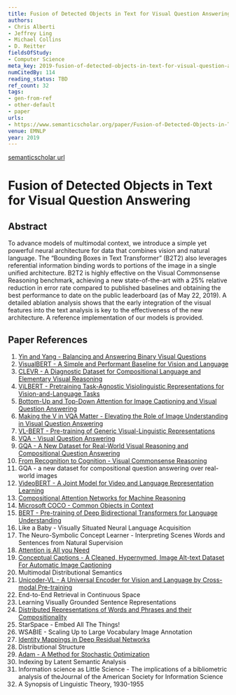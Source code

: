 ```yaml
---
title: Fusion of Detected Objects in Text for Visual Question Answering
authors:
- Chris Alberti
- Jeffrey Ling
- Michael Collins
- D. Reitter
fieldsOfStudy:
- Computer Science
meta_key: 2019-fusion-of-detected-objects-in-text-for-visual-question-answering
numCitedBy: 114
reading_status: TBD
ref_count: 32
tags:
- gen-from-ref
- other-default
- paper
urls:
- https://www.semanticscholar.org/paper/Fusion-of-Detected-Objects-in-Text-for-Visual-Alberti-Ling/b82153bf85d5d1edd3f170aace830e5328ca9ed0?sort=total-citations
venue: EMNLP
year: 2019
---
```


[semanticscholar url](https://www.semanticscholar.org/paper/Fusion-of-Detected-Objects-in-Text-for-Visual-Alberti-Ling/b82153bf85d5d1edd3f170aace830e5328ca9ed0?sort=total-citations)

# Fusion of Detected Objects in Text for Visual Question Answering

## Abstract

To advance models of multimodal context, we introduce a simple yet powerful neural architecture for data that combines vision and natural language. The “Bounding Boxes in Text Transformer” (B2T2) also leverages referential information binding words to portions of the image in a single unified architecture. B2T2 is highly effective on the Visual Commonsense Reasoning benchmark, achieving a new state-of-the-art with a 25% relative reduction in error rate compared to published baselines and obtaining the best performance to date on the public leaderboard (as of May 22, 2019). A detailed ablation analysis shows that the early integration of the visual features into the text analysis is key to the effectiveness of the new architecture. A reference implementation of our models is provided.

## Paper References

1. [Yin and Yang - Balancing and Answering Binary Visual Questions](2016-yin-and-yang-balancing-and-answering-binary-visual-questions)
2. [VisualBERT - A Simple and Performant Baseline for Vision and Language](2019-visualbert-a-simple-and-performant-baseline-for-vision-and-language)
3. [CLEVR - A Diagnostic Dataset for Compositional Language and Elementary Visual Reasoning](2017-clevr-a-diagnostic-dataset-for-compositional-language-and-elementary-visual-reasoning)
4. [ViLBERT - Pretraining Task-Agnostic Visiolinguistic Representations for Vision-and-Language Tasks](2019-vilbert-pretraining-task-agnostic-visiolinguistic-representations-for-vision-and-language-tasks)
5. [Bottom-Up and Top-Down Attention for Image Captioning and Visual Question Answering](2018-bottom-up-and-top-down-attention-for-image-captioning-and-visual-question-answering)
6. [Making the V in VQA Matter - Elevating the Role of Image Understanding in Visual Question Answering](2017-making-the-v-in-vqa-matter-elevating-the-role-of-image-understanding-in-visual-question-answering)
7. [VL-BERT - Pre-training of Generic Visual-Linguistic Representations](2020-vl-bert-pre-training-of-generic-visual-linguistic-representations)
8. [VQA - Visual Question Answering](2015-vqa-visual-question-answering)
9. [GQA - A New Dataset for Real-World Visual Reasoning and Compositional Question Answering](2019-gqa-a-new-dataset-for-real-world-visual-reasoning-and-compositional-question-answering)
10. [From Recognition to Cognition - Visual Commonsense Reasoning](2019-from-recognition-to-cognition-visual-commonsense-reasoning)
11. GQA - a new dataset for compositional question answering over real-world images
12. [VideoBERT - A Joint Model for Video and Language Representation Learning](2019-videobert-a-joint-model-for-video-and-language-representation-learning)
13. [Compositional Attention Networks for Machine Reasoning](2018-compositional-attention-networks-for-machine-reasoning)
14. [Microsoft COCO - Common Objects in Context](2014-microsoft-coco-common-objects-in-context)
15. [BERT - Pre-training of Deep Bidirectional Transformers for Language Understanding](2019-bert.md)
16. Like a Baby - Visually Situated Neural Language Acquisition
17. The Neuro-Symbolic Concept Learner - Interpreting Scenes Words and Sentences from Natural Supervision
18. [Attention is All you Need](2017-transformer.md)
19. [Conceptual Captions - A Cleaned, Hypernymed, Image Alt-text Dataset For Automatic Image Captioning](2018-conceptual-captions-a-cleaned-hypernymed-image-alt-text-dataset-for-automatic-image-captioning)
20. Multimodal Distributional Semantics
21. [Unicoder-VL - A Universal Encoder for Vision and Language by Cross-modal Pre-training](2020-unicoder-vl-a-universal-encoder-for-vision-and-language-by-cross-modal-pre-training)
22. End-to-End Retrieval in Continuous Space
23. Learning Visually Grounded Sentence Representations
24. [Distributed Representations of Words and Phrases and their Compositionality](2013-distributed-representations-of-words-and-phrases-and-their-compositionality)
25. StarSpace - Embed All The Things!
26. WSABIE - Scaling Up to Large Vocabulary Image Annotation
27. [Identity Mappings in Deep Residual Networks](2016-identity-mappings-in-deep-residual-networks)
28. Distributional Structure
29. [Adam - A Method for Stochastic Optimization](2015-adam-a-method-for-stochastic-optimization)
30. Indexing by Latent Semantic Analysis
31. Information science as Little Science - The implications of a bibliometric analysis of theJournal of the American Society for Information Science
32. A Synopsis of Linguistic Theory, 1930-1955
